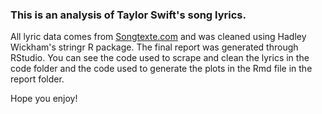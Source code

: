 ### This is an analysis of Taylor Swift's song lyrics.  

All lyric data comes from [Songtexte.com](http://www.songtexte.com/) and was cleaned using Hadley Wickham's stringr R package. The final report was generated through RStudio. You can see the code used to scrape and clean the lyrics in the code folder and the code used to generate the plots in the Rmd file in the report folder.  

Hope you enjoy!